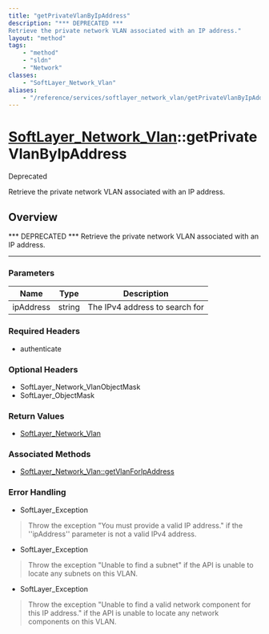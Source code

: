 ```yaml
---
title: "getPrivateVlanByIpAddress"
description: "*** DEPRECATED ***
Retrieve the private network VLAN associated with an IP address."
layout: "method"
tags:
    - "method"
    - "sldn"
    - "Network"
classes:
    - "SoftLayer_Network_Vlan"
aliases:
    - "/reference/services/softlayer_network_vlan/getPrivateVlanByIpAddress"
---
```

# [SoftLayer_Network_Vlan](/reference/services/SoftLayer_Network_Vlan)::getPrivateVlanByIpAddress

<div class="deprecated"><span class="deprecation-label">Deprecated </span></div>

Retrieve the private network VLAN associated with an IP address.


## Overview 

*** DEPRECATED ***
Retrieve the private network VLAN associated with an IP address. 

-----

### Parameters 
|Name | Type | Description |
| --- | --- | --- |
|ipAddress| string| The IPv4 address to search for|


### Required Headers
* authenticate


### Optional Headers
* SoftLayer_Network_VlanObjectMask
* SoftLayer_ObjectMask

### Return Values
* <a href='/reference/datatypes/SoftLayer_Network_Vlan'>SoftLayer_Network_Vlan </a>


### Associated Methods

*  [SoftLayer_Network_Vlan::getVlanForIpAddress](/reference/services/SoftLayer_Network_Vlan/getVlanForIpAddress )



### Error Handling

* SoftLayer_Exception 

> Throw the exception "You must provide a valid IP address." if the ''ipAddress'' parameter is not a valid IPv4 address. 

* SoftLayer_Exception 

> Throw the exception "Unable to find a subnet" if the API is unable to locate any subnets on this VLAN. 

* SoftLayer_Exception 

> Throw the exception "Unable to find a valid network component for this IP address." if the API is unable to locate any network components on this VLAN. 



